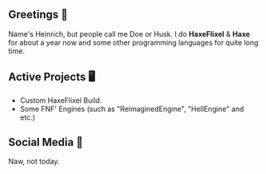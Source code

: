## Greetings 👋

Name's Heinrich, but people call me Doe or Husk.
I do **HaxeFlixel** & **Haxe** for about a year now and some other programming languages for quite long time.

## Active Projects 🖥️
- Custom HaxeFlixel Build.
- Some FNF' Engines (such as "ReimaginedEngine", "HellEngine" and etc.)

## Social Media 🔎
Naw, not today.
<!--
**hxida/hxida** is a ✨ _special_ ✨ repository because its `README.md` (this file) appears on your GitHub profile.

Here are some ideas to get you started:

- 🔭 I’m currently working on ...
- 🌱 I’m currently learning ...
- 👯 I’m looking to collaborate on ...
- 🤔 I’m looking for help with ...
- 💬 Ask me about ...
- 📫 How to reach me: ...
- 😄 Pronouns: ...
- ⚡ Fun fact: ...
-->
